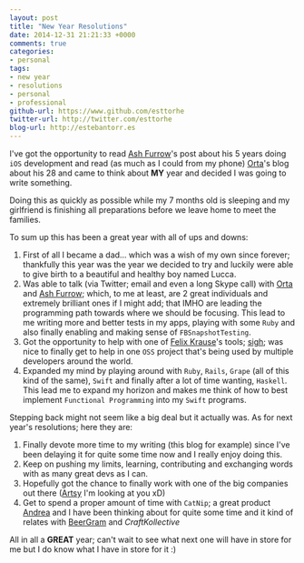 ```yaml
---
layout: post
title: "New Year Resolutions"
date: 2014-12-31 21:21:33 +0000
comments: true
categories:
- personal
tags:
- new year
- resolutions
- personal
- professional
github-url: https://www.github.com/esttorhe
twitter-url: http://twitter.com/esttorhe
blog-url: http://estebantorr.es
---
```

I've got the opportunity to read [Ash Furrow][ash]'s post about his 5 years doing `iOS` development and read (as much as I could from my phone) [Orta][orta]'s blog about his 28 and came to think about **MY** year and decided I was going to write something.

<!-- more -->

Doing this as quickly as possible while my 7 months old is sleeping and my girlfriend is finishing all preparations before we leave home to meet the families.


To sum up this has been a great year with all of ups and downs:

1. First of all I became a dad… which was a wish of my own since forever; thankfully this year was the year we decided to try and luckily were able to give birth to a beautiful and healthy boy named Lucca.
2. Was able to talk (via Twitter; email and even a long Skype call) with [Orta][orta] and [Ash Furrow][ash]; which, to me at least, are 2 great individuals and extremely brilliant ones if I might add; that IMHO are leading the programming path towards where we should be focusing.
This lead to me writing more and better tests in my apps, playing with some `Ruby` and also finally enabling and making sense of `FBSnapshotTesting`.
3. Got the opportunity to help with one of [Felix Krause][krause]'s tools; [sigh](https://github.com/krausefx/sigh); was nice to finally get to help in one `OSS` project that's being used by multiple developers around the world.
4. Expanded my mind by playing around with `Ruby`, `Rails`, `Grape` (all of this kind of the same), `Swift` and finally after a lot of time wanting, `Haskell`. This lead me to expand my horizon and makes me think of how to best implement `Functional Programming` into my `Swift` programs.



Stepping back might not seem like a big deal but it actually was.
As for next year's resolutions; here they are:

1. Finally devote more time to my writing (this blog for example) since I've been delaying it for quite some time now and I really enjoy doing this.
2. Keep on pushing my limits, learning, contributing and exchanging words with as many great devs as I can.
3. Hopefully got the chance to finally work with one of the big companies out there ([Artsy][artsy] I'm looking at you xD)
4. Get to spend a proper amount of time with `CatNip`; a great product [Andrea][andrea] and I have been thinking about for quite some time and it kind of relates with [BeerGram](https://twitter.com/getbeergram) and *CraftKollective*



All in all a __**GREAT**__ year; can't wait to see what next one will have in store for me but I do know what I have in store for it :)

[orta]:https://twitter.com/orta
[ash]:https://twitter.com/ashfurrow
[krause]:https://twitter.com/krausefx
[artsy]:https://twitter.com/artsy
[andrea]:https://twitter.com/dredayli

